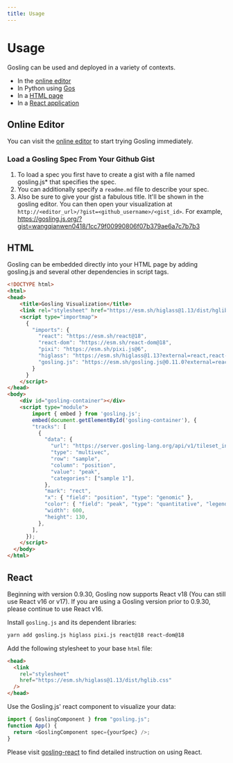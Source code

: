 ```yaml
---
title: Usage
---
```


# Usage

Gosling can be used and deployed in a variety of contexts.

- In the [online editor](#online-editor)
- In Python using [Gos](https://gosling-lang.github.io/gos/)
- In a [HTML page](#html)
- In a [React application](#react)

## Online Editor

You can visit the [online editor](https://gosling.js.org) to start trying Gosling immediately.

### Load a Gosling Spec From Your Github Gist

1. To load a spec you first have to create a gist with a file named gosling.js\* that specifies the spec.
1. You can additionally specify a `readme.md` file to describe your spec.
1. Also be sure to give your gist a fabulous title. It'll be shown in the gosling editor.
   You can then open your visualization at `http://<editor_url>/?gist=<github_username>/<gist_id>`.
   <!-- For example, https://gosling.js.org/?gist=flekschas/e6e388332814886d4d714efd0e88093b -->
   For example, https://gosling.js.org/?gist=wangqianwen0418/1cc79f00990806f07b379ae6a7c7b7b3

## HTML

Gosling can be embedded directly into your HTML page by adding gosling.js and several other dependencies in script tags.

```html
<!DOCTYPE html>
<html>
<head>
    <title>Gosling Visualization</title>
    <link rel="stylesheet" href="https://esm.sh/higlass@1.13/dist/hglib.css">
    <script type="importmap">
      {
        "imports": {
          "react": "https://esm.sh/react@18",
          "react-dom": "https://esm.sh/react-dom@18",
          "pixi": "https://esm.sh/pixi.js@6",
          "higlass": "https://esm.sh/higlass@1.13?external=react,react-dom,pixi",
          "gosling.js": "https://esm.sh/gosling.js@0.11.0?external=react,react-dom,pixi,higlass"
        }
      }
    </script>
</head>
<body>
    <div id="gosling-container"></div>
    <script type="module">
        import { embed } from 'gosling.js';
        embed(document.getElementById('gosling-container'), {
        "tracks": [
          {
            "data": {
              "url": "https://server.gosling-lang.org/api/v1/tileset_info/?d=cistrome-multivec",
              "type": "multivec",
              "row": "sample",
              "column": "position",
              "value": "peak",
              "categories": ["sample 1"],
            },
            "mark": "rect",
            "x": { "field": "position", "type": "genomic" },
            "color": { "field": "peak", "type": "quantitative", "legend": true },
            "width": 600,
            "height": 130,
          },
        ],
      });
    </script>
  </body>
</html>
```

## React

Beginning with version 0.9.30, Gosling now supports React v18 (You can still use React v16 or v17).
If you are using a Gosling version prior to 0.9.30, please continue to use React v16.

Install `gosling.js` and its dependent libraries:

```sh
yarn add gosling.js higlass pixi.js react@18 react-dom@18
```

Add the following stylesheet to your base `html` file:

```html
<head>
  <link
    rel="stylesheet"
    href="https://esm.sh/higlass@1.13/dist/hglib.css"
  />
</head>
```

Use the Gosling.js' react component to visualize your data:

```js
import { GoslingComponent } from "gosling.js";
function App() {
  return <GoslingComponent spec={yourSpec} />;
}
```

Please visit [gosling-react](https://github.com/gosling-lang/gosling-react) to find detailed instruction on using React.
